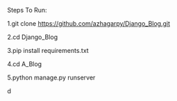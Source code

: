 Steps To Run:

1.git clone https://github.com/azhagarpy/Django_Blog.git

2.cd Django_Blog

3.pip install requirements.txt

4.cd A_Blog

5.python manage.py runserver

d